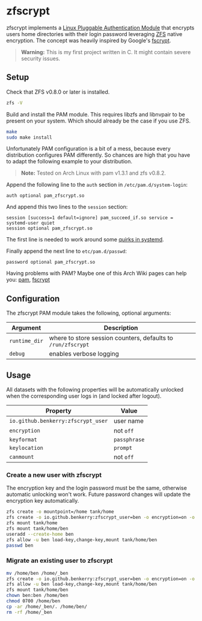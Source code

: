 # zfscrypt

zfscrypt implements a [Linux Pluggable Authentication Module](https://github.com/linux-pam/linux-pam) that encrypts users home directories with their login password leveraging [ZFS](https://github.com/zfsonlinux/zfs) native encryption. The concept was heavily inspired by Google's [fscrypt](https://github.com/google/fscrypt).

> **Warning:** This is my first project written in C. It might contain severe security issues.

## Setup

Check that ZFS v0.8.0 or later is installed.

~~~ sh
zfs -V
~~~

Build and install the PAM module. This requires libzfs and libnvpair to be present on your system. Which should already be the case if you use ZFS.

~~~ sh
make
sudo make install
~~~

Unfortunately PAM configuration is a bit of a mess, because every distribution configures PAM differently. So chances are high that you have to adapt the following example to your distribution.

> **Note:** Tested on Arch Linux with pam v1.3.1 and zfs v0.8.2.

Append the following line to the `auth` section in `/etc/pam.d/system-login`:

~~~ pam
auth optional pam_zfscrypt.so
~~~

And append this two lines to the `session` section:

~~~ pam
session [success=1 default=ignore] pam_succeed_if.so service = systemd-user quiet
session optional pam_zfscrypt.so
~~~

The first line is needed to work around some [quirks in systemd](https://wiki.archlinux.org/index.php/Pam_mount).

Finally append the next line to `etc/pam.d/passwd`:

~~~ pam
password optional pam_zfscrypt.so
~~~

Having problems with PAM? Maybe one of this Arch Wiki pages can help you: [pam](https://wiki.archlinux.org/index.php/PAM), [fscrypt](https://wiki.archlinux.org/index.php/Fscrypt)

## Configuration

The zfscrypt PAM module takes the following, optional arguments:

| Argument      | Description                                                  |
|---------------|--------------------------------------------------------------|
| `runtime_dir` | where to store session counters, defaults to `/run/zfscrypt` |
| `debug`       | enables verbose logging                                      |

## Usage

All datasets with the following properties will be automatically unlocked when the corresponding user logs in (and locked after logout).

| Property                           | Value        |
|------------------------------------|--------------|
| `io.github.benkerry:zfscrypt_user` | user name    |
| `encryption`                       | not `off`    |
| `keyformat`                        | `passphrase` |
| `keylocation`                      | `prompt`     |
| `canmount`                         | not `off`    |

### Create a new user with zfscrypt

The encryption key and the login password must be the same, otherwise automatic unlocking won't work. Future password changes will update the encryption key automatically.

~~~ sh
zfs create -o mountpoint=/home tank/home
zfs create -o io.github.benkerry:zfscrypt_user=ben -o encryption=on -o keyformat=passphrase -o keylocation=prompt -o canmount=noauto tank/home/ben
zfs mount tank/home
zfs mount tank/home/ben
useradd --create-home ben
zfs allow -u ben load-key,change-key,mount tank/home/ben 
passwd ben
~~~

### Migrate an existing user to zfscrypt

~~~ sh
mv /home/ben /home/_ben
zfs create -o io.github.benkerry:zfscrypt_user=ben -o encryption=on -o keyformat=passphrase -o keylocation=prompt -o canmount=noauto -o mountpoint=/home/ben tank/home/ben
zfs allow -u ben load-key,change-key,mount tank/home/ben
zfs mount tank/home/ben
chown ben:ben /home/ben
chmod 0700 /home/ben
cp -ar /home/_ben/. /home/ben/
rm -rf /home/_ben
~~~
